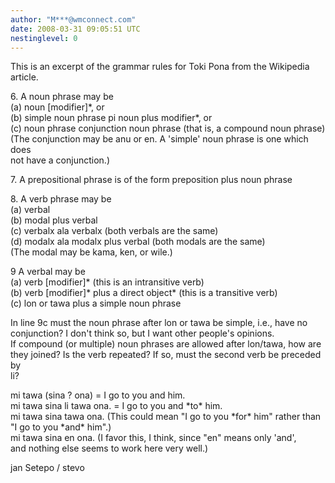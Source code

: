 ```yaml
---
author: "M***@wmconnect.com"
date: 2008-03-31 09:05:51 UTC
nestinglevel: 0
---
```

This is an excerpt of the grammar rules for Toki Pona from the Wikipedia  
article.  
  
6\. A noun phrase may be  
(a) noun \[modifier\]\*, or  
(b) simple noun phrase pi noun plus modifier\*, or  
(c) noun phrase conjunction noun phrase (that is, a compound noun phrase)  
(The conjunction may be anu or en. A 'simple' noun phrase is one which does  
not have a conjunction.)  
  
7\. A prepositional phrase is of the form preposition plus noun phrase  
  
8\. A verb phrase may be  
(a) verbal  
(b) modal plus verbal  
(c) verbalx ala verbalx (both verbals are the same)  
(d) modalx ala modalx plus verbal (both modals are the same)  
(The modal may be kama, ken, or wile.)  
  
9 A verbal may be  
(a) verb \[modifier\]\* (this is an intransitive verb)  
(b) verb \[modifier\]\* plus a direct object\* (this is a transitive verb)  
(c) lon or tawa plus a simple noun phrase  
  
In line 9c must the noun phrase after lon or tawa be simple, i.e., have no  
conjunction? I don't think so, but I want other people's opinions.  
If compound (or multiple) noun phrases are allowed after lon/tawa, how are  
they joined? Is the verb repeated? If so, must the second verb be preceded by  
li?  
  
mi tawa (sina ? ona) = I go to you and him.  
mi tawa sina li tawa ona. = I go to you and \*to\* him.  
mi tawa sina tawa ona. (This could mean "I go to you \*for\* him" rather than  
"I go to you \*and\* him".)  
mi tawa sina en ona. (I favor this, I think, since "en" means only 'and',  
and nothing else seems to work here very well.)  
  
jan Setepo / stevo </HTML>